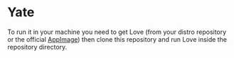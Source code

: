 # Yate
To run it in your machine you need to get Love (from your distro repository or the official [AppImage](https://github.com/love2d/love/releases/download/11.5/love-11.5-x86_64.AppImage)) then clone this repository and run Love inside the repository directory.
